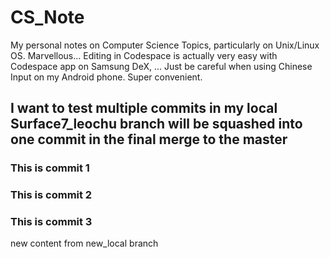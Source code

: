 # CS_Note
My personal notes on Computer Science Topics, particularly on Unix/Linux OS.
Marvellous...  Editing in Codespace is actually very easy with Codespace app on Samsung DeX, ...  Just be careful when using Chinese Input on my Android phone.  Super convenient.


## I want to test multiple commits in my local Surface7_leochu branch will be squashed into one commit in the final merge to the master
### This is commit 1
### This is commit 2
### This is commit 3
new content from new_local branch
